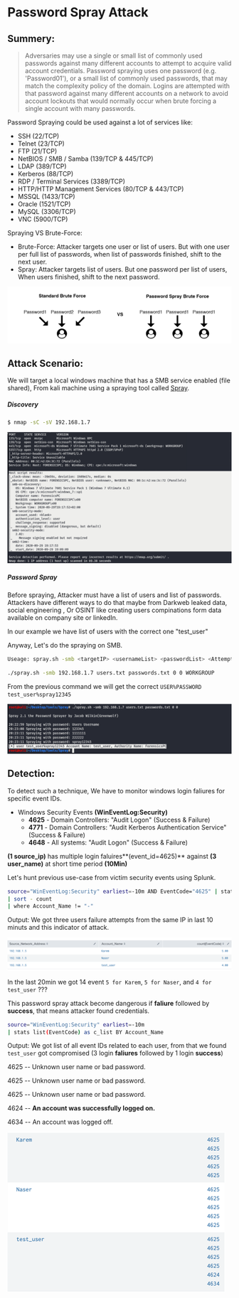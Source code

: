 # Password Spray Attack

## Summery:

> Adversaries may use a single or small list of commonly used passwords against many different accounts to attempt to acquire valid account credentials. Password spraying uses one password (e.g. 'Password01'), or a small list of commonly used passwords, that may match the complexity policy of the domain. Logins are attempted with that password against many different accounts on a network to avoid account lockouts that would normally occur when brute forcing a single account with many passwords.

Password Spraying could be used against a lot of services like:

- SSH (22/TCP)
- Telnet (23/TCP)
- FTP (21/TCP)
- NetBIOS / SMB / Samba (139/TCP & 445/TCP)
- LDAP (389/TCP)
- Kerberos (88/TCP)
- RDP / Terminal Services (3389/TCP)
- HTTP/HTTP Management Services (80/TCP & 443/TCP)
- MSSQL (1433/TCP)
- Oracle (1521/TCP)
- MySQL (3306/TCP)
- VNC (5900/TCP)



Spraying VS Brute-Force:

- Brute-Force: Attacker targets one user or list of users. But with one user per full list of passwords, when list of passwords finished, shift to the next user.
- Spray: Attacker targets list of users. But one password per list of users, When users finished, shift to the next password.

![spray_vs_bruteforce](Misc/spray_vs_bruteforce.png)

## Attack Scenario:

We will target a local windows machine that has a SMB service enabled (file shared), From kali machine using a spraying tool called [Spray](https://github.com/Greenwolf/Spray).

##### Discovery

```bash
$ nmap -sC -sV 192.168.1.7
```

![nmap_output](Misc/nmap_output.png)



##### Password Spray

Before spraying, Attacker must have a list of users and list of passwords. Attackers have different ways to do that maybe from Darkweb leaked data, social engineering , Or OSINT like creating users compinations form data available on company site or linkedIn.

In our example we have list of users with the correct one "test_user"

Anyway, Let's do the spraying on SMB.

```Bash
Useage: spray.sh -smb <targetIP> <usernameList> <passwordList> <AttemptsPerLockoutPeriod> <LockoutPeriodInMinutes> <DOMAIN>
```

```bash
./spray.sh -smb 192.168.1.7 users.txt passwords.txt 0 0 WORKGROUP
```

From the previous command we will get the correct `USER%PASSWORD`  `test_user%spray12345`

![spray_output](Misc/spray_output.png)





## Detection:

To detect such a technique, We have to monitor windows login faliures for specific event IDs.

- Windows Security Events **(WinEventLog:Security)**
  - **4625** - Domain Controllers: "Audit Logon" (Success & Failure)
  - **4771** - Domain Controllers: "Audit Kerberos Authentication Service" (Success & Failure)
  - **4648** - All systems: "Audit Logon" (Success & Failure) 

**(1 source_ip)** has multiple login faluires**(event_id=4625)** against **(3 user_name)** at short time period **(10Min)**

Let's hunt previous use-case from victim security events using Splunk.

```bash
source="WinEventLog:Security" earliest=-10m AND EventCode="4625" | stats count(EventCode) by Source_Network_Address,Account_Name
| sort - count
| where Account_Name != "-"
```

Output: We got three users failure attempts from the same IP in last 10 minuts and this indicator of attack.

![splunk_2](Misc/splunk_2.png)

In the last 20min we got 14 event `5 for Karem`, `5 for Naser`, and `4 for test_user` ???

This password spray attack become dangerous if **faliure** followed by **success**, that means attacker found credentials.

```bash
source="WinEventLog:Security" earliest=-10m
| stats list(EventCode) as c_list BY Account_Name
```

Output: We got list of all event IDs related to each user, from that we found `test_user` got compromised (3 login **faliures** followed by 1 login **success**)

4625 -- Unknown user name or bad password.

4625 -- Unknown user name or bad password.

4625 -- Unknown user name or bad password.

4624 -- **An account was successfully logged on.**

4634 -- An account was logged off.

<img src="Misc/s_res.png" alt="s_res" style="zoom:50%;" />